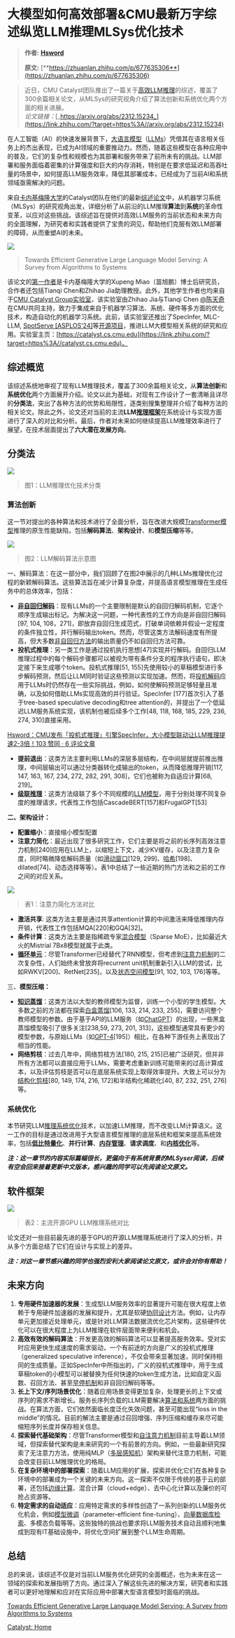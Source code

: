 # 大模型如何高效部署&CMU最新万字综述纵览LLM推理MLSys优化技术
> **作者:** [**Hsword**](https://www.zhihu.com/people/miao-xu-peng)
> 
> **原文:** [**https://zhuanlan.zhihu.com/p/677635306**](https://zhuanlan.zhihu.com/p/677635306)

> 近日，CMU Catalyst团队推出了一篇关于[高效LLM推理](https://zhida.zhihu.com/search?content_id=238715765&content_type=Article&match_order=1&q=%E9%AB%98%E6%95%88LLM%E6%8E%A8%E7%90%86&zhida_source=entity)的综述，覆盖了300余篇相关论文，从MLSys的研究视角介绍了算法创新和系统优化两个方面的相关进展。  
> _论文链接：_[_https://arxiv.org/abs/2312.15234_](https://link.zhihu.com/?target=https%3A//arxiv.org/abs/2312.15234)

在人工智能（AI）的快速发展背景下，[大语言模型](https://zhida.zhihu.com/search?content_id=238715765&content_type=Article&match_order=1&q=%E5%A4%A7%E8%AF%AD%E8%A8%80%E6%A8%A1%E5%9E%8B&zhida_source=entity)（[LLMs](https://zhida.zhihu.com/search?content_id=238715765&content_type=Article&match_order=1&q=LLMs&zhida_source=entity)）凭借其在语言相关任务上的杰出表现，已成为AI领域的重要推动力。然而，随着这些模型在各种应用中的普及，它们的复杂性和规模也为其部署和服务带来了前所未有的挑战。LLM部署和服务面临着密集的计算强度和巨大的内存消耗，特别是在要求低延迟和高吞吐量的场景中，如何提高LLM服务效率，降低其部署成本，已经成为了当前AI和系统领域亟需解决的问题。

来自[卡内基梅隆大学](https://zhida.zhihu.com/search?content_id=238715765&content_type=Article&match_order=1&q=%E5%8D%A1%E5%86%85%E5%9F%BA%E6%A2%85%E9%9A%86%E5%A4%A7%E5%AD%A6&zhida_source=entity)的Catalyst团队在他们的最新[综述论文](https://zhida.zhihu.com/search?content_id=238715765&content_type=Article&match_order=1&q=%E7%BB%BC%E8%BF%B0%E8%AE%BA%E6%96%87&zhida_source=entity)中，从机器学习系统（MLSys）的研究视角出发，详细分析了从前沿的LLM推理**算法**到**系统**的革命性变革，以应对这些挑战。该综述旨在提供对高效LLM服务的当前状态和未来方向的全面理解，为研究者和实践者提供了宝贵的洞见，帮助他们克服有效LLM部署的障碍，从而重塑AI的未来。

![](1_大模型如何高效部署&CMU最新万字综述纵览LLM推理MLSy.jpg)

> Towards Efficient Generative Large Language Model Serving: A Survey from Algorithms to Systems

该论文的[第一作者](https://zhida.zhihu.com/search?content_id=238715765&content_type=Article&match_order=1&q=%E7%AC%AC%E4%B8%80%E4%BD%9C%E8%80%85&zhida_source=entity)是卡内基梅隆大学的Xupeng Miao（苗旭鹏）博士后研究员，合作者还包括Tianqi Chen和Zhihao Jia助理教授。此外，其他学生作者也均来自于[CMU Catalyst Group实验室](https://zhida.zhihu.com/search?content_id=238715765&content_type=Article&match_order=1&q=CMU+Catalyst+Group%E5%AE%9E%E9%AA%8C%E5%AE%A4&zhida_source=entity)，该实验室由Zhihao Jia与Tianqi Chen [@陈天奇](https://www.zhihu.com/people/1d09d935246523c51f69bd13d3c35cfe) 在CMU共同主持，致力于集成来自于机器学习算法、系统、硬件等多方面的优化技术，构造自动化的机器学习系统。此前，该实验室还推出了SpecInfer, MLC-LLM, [SpotServe \[ASPLOS‘24\]](https://zhida.zhihu.com/search?content_id=238715765&content_type=Article&match_order=1&q=SpotServe+%5BASPLOS%E2%80%9824%5D&zhida_source=entity)等[开源项目](https://zhida.zhihu.com/search?content_id=238715765&content_type=Article&match_order=1&q=%E5%BC%80%E6%BA%90%E9%A1%B9%E7%9B%AE&zhida_source=entity)，推进LLM大模型相关系统的研究和应用。实验室主页：[https://catalyst.cs.cmu.edu](https://link.zhihu.com/?target=https%3A//catalyst.cs.cmu.edu)。

综述概览
----

该综述系统地审视了现有LLM推理技术，覆盖了300余篇相关论文，从**算法创新**和**系统优化**两个方面展开介绍。论文以此为基础，对现有工作设计了一套清晰且详尽的**分类法**，突出了各种方法的优势和局限性，逐类别搜集整理并介绍了每种方法的相关论文。除此之外，论文还对当前的主流**LLM**[**推理框架**](https://zhida.zhihu.com/search?content_id=238715765&content_type=Article&match_order=1&q=%E6%8E%A8%E7%90%86%E6%A1%86%E6%9E%B6&zhida_source=entity)在系统设计与实现方面进行了深入的对比和分析。最后，作者对未来如何继续提高LLM推理效率进行了展望，在技术层面提出了**六大潜在发展方向**。

分类法
---

![](2_大模型如何高效部署&CMU最新万字综述纵览LLM推理MLSy.jpg)

> 图1：LLM推理优化技术分类

### 算法创新

这一节对提出的各种算法和技术进行了全面分析，旨在改进大规模[Transformer模型](https://zhida.zhihu.com/search?content_id=238715765&content_type=Article&match_order=1&q=Transformer%E6%A8%A1%E5%9E%8B&zhida_source=entity)推理的原生性能缺陷，包括**解码算法**、**架构设计**、和**模型压缩**等等。

![](3_大模型如何高效部署&CMU最新万字综述纵览LLM推理MLSy.jpg)

> 图2：LLM解码算法示意图

一、解码算法：在这一部分中，我们回顾了在图2中展示的几种LLMs推理优化过程的新颖解码算法。这些算法旨在减少计算复杂度，并提高语言模型推理在生成任务中的总体效率，包括：

*   [**非自回归解码**](https://zhida.zhihu.com/search?content_id=238715765&content_type=Article&match_order=1&q=%E9%9D%9E%E8%87%AA%E5%9B%9E%E5%BD%92%E8%A7%A3%E7%A0%81&zhida_source=entity)：现有LLMs的一个主要限制是默认的自回归解码机制，它逐个顺序生成输出标记。为解决这一问题，一种代表性的工作方向是非自回归解码\[97, 104, 108，271\]，即放弃自回归生成范式，打破单词依赖并假设一定程度的条件独立性，并行解码输出token。然而，尽管这类方法解码速度有所提高，但大多数[非自回归方法](https://zhida.zhihu.com/search?content_id=238715765&content_type=Article&match_order=1&q=%E9%9D%9E%E8%87%AA%E5%9B%9E%E5%BD%92%E6%96%B9%E6%B3%95&zhida_source=entity)的输出质量仍不如自回归方法可靠。
*   **投机式推理**：另一类工作是通过投机执行思想\[47\]实现并行解码。自回归LLM推理过程中的每个解码步骤都可以被视为带有条件分支的程序执行语句，即决定接下来生成哪个token。投机式推理\[51, 155\]先使用较小的草稿模型进行多步解码预测，然后让LLM同时验证这些预测以实现加速。然而，将[投机解码](https://zhida.zhihu.com/search?content_id=238715765&content_type=Article&match_order=1&q=%E6%8A%95%E6%9C%BA%E8%A7%A3%E7%A0%81&zhida_source=entity)应用于LLMs时仍然存在一些实际挑战，例如，如何使解码预测足够轻量且准确，以及如何借助LLMs实现高效的并行验证。SpecInfer \[177\]首次引入了基于tree-based speculative decoding和tree attention的，并提出了一个低延迟LLM服务系统实现，该机制也被后续多个工作\[48, 118, 168, 185, 229, 236, 274, 310\]直接采用。

[Hsword：CMU发布「投机式推理」引擎SpecInfer，大小模型联动让LLM推理提速2-3倍！103 赞同 · 6 评论文章](https://zhuanlan.zhihu.com/p/634342816)

*   **提前退出**：这类方法主要利用LLMs的深层多层结构，在中间层就提前推出推理，中间层输出可以通过分类器转化成输出的token，从而降低推理开销\[117, 147, 163, 167, 234, 272, 282, 291, 308\]，它们也被称为自适应计算\[68, 219\]。
*   [**级联推理**](https://zhida.zhihu.com/search?content_id=238715765&content_type=Article&match_order=1&q=%E7%BA%A7%E8%81%94%E6%8E%A8%E7%90%86&zhida_source=entity)：这类方法级联了多个不同规模的[LLM模型](https://zhida.zhihu.com/search?content_id=238715765&content_type=Article&match_order=1&q=LLM%E6%A8%A1%E5%9E%8B&zhida_source=entity)，用于分别处理不同复杂度的推理请求，代表性工作包括CascadeBERT\[157\]和FrugalGPT\[53\]

**二、架构设计：**

*   **配置缩小**：直接缩小模型配置
*   **注意力简化**：最近出现了很多研究工作，它们主要是将之前的长序列高效注意力机制\[240\]应用在LLM上，以缩短上下文，减少KV缓存，以及注意力复杂度，同时略微降低解码质量（如[滑动窗口](https://zhida.zhihu.com/search?content_id=238715765&content_type=Article&match_order=1&q=%E6%BB%91%E5%8A%A8%E7%AA%97%E5%8F%A3&zhida_source=entity)\[129, 299\]、[哈希](https://zhida.zhihu.com/search?content_id=238715765&content_type=Article&match_order=1&q=%E5%93%88%E5%B8%8C&zhida_source=entity)\[198\]、dilated\[74\]、动态选择等等）。表1中总结了一些近期的热门方法和之前的工作之间的对应关系。

![](4_大模型如何高效部署&CMU最新万字综述纵览LLM推理MLSy.jpg)

> 表1：注意力简化方法对比

*   **激活共享**: 这类方法主要是通过共享attention计算的中间激活来降低推理内存开销，代表性工作包括MQA\[220\]和GQA\[32\]。
*   **条件计算**：这类方法主要是指稀疏专家[混合模型](https://zhida.zhihu.com/search?content_id=238715765&content_type=Article&match_order=1&q=%E6%B7%B7%E5%90%88%E6%A8%A1%E5%9E%8B&zhida_source=entity)（Sparse MoE），比如最近大火的Mistrial 7Bx8模型就属于此类。
*   [**循环单元**](https://zhida.zhihu.com/search?content_id=238715765&content_type=Article&match_order=1&q=%E5%BE%AA%E7%8E%AF%E5%8D%95%E5%85%83&zhida_source=entity)：尽管Transformer已经替代了RNN模型，但考虑到[注意力机制](https://zhida.zhihu.com/search?content_id=238715765&content_type=Article&match_order=2&q=%E6%B3%A8%E6%84%8F%E5%8A%9B%E6%9C%BA%E5%88%B6&zhida_source=entity)的二次复杂性，人们始终未曾放弃将recurrent unit机制重新引入LLM的尝试，比如RWKV\[200\]、RetNet\[235\]，以及[状态空间模型](https://zhida.zhihu.com/search?content_id=238715765&content_type=Article&match_order=1&q=%E7%8A%B6%E6%80%81%E7%A9%BA%E9%97%B4%E6%A8%A1%E5%9E%8B&zhida_source=entity)\[91, 102, 103, 176\]等等。

三、**模型压缩：**

*   [**知识蒸馏**](https://zhida.zhihu.com/search?content_id=238715765&content_type=Article&match_order=1&q=%E7%9F%A5%E8%AF%86%E8%92%B8%E9%A6%8F&zhida_source=entity)：这类方法以大型的教师模型为监督，训练一个小型的学生模型。大多数之前的方法都在探索[白盒蒸馏](https://zhida.zhihu.com/search?content_id=238715765&content_type=Article&match_order=1&q=%E7%99%BD%E7%9B%92%E8%92%B8%E9%A6%8F&zhida_source=entity)\[106, 133, 214, 233, 255\]，需要访问整个教师模型的参数。由于基于API的LLM服务（如[ChatGPT](https://zhida.zhihu.com/search?content_id=238715765&content_type=Article&match_order=1&q=ChatGPT&zhida_source=entity)）的出现，一些黑盒蒸馏模型吸引了很多关注\[238,59, 273, 201, 313\]，这些模型通常具有更少的模型参数，与原始LLMs（如[GPT-4](https://zhida.zhihu.com/search?content_id=238715765&content_type=Article&match_order=1&q=GPT-4&zhida_source=entity)\[195\]）相比，在各种下游任务上表现出了相当的性能。
*   **网络剪枝**：过去几年中，网络剪枝方法\[180, 215, 215\]已被广泛研究，但并非所有方法都可以直接应用于LLMs，需要考虑重新训练可能带来的过高计算成本，以及评估剪枝是否可以在底层系统实现上取得效率提升。大致上可以分为[结构化剪枝](https://zhida.zhihu.com/search?content_id=238715765&content_type=Article&match_order=1&q=%E7%BB%93%E6%9E%84%E5%8C%96%E5%89%AA%E6%9E%9D&zhida_source=entity)\[80, 149, 174, 216, 172\]和半结构化稀疏化\[40, 87, 232, 251, 276\]等。

### 系统优化

本节研究LLM[推理系统优化](https://zhida.zhihu.com/search?content_id=238715765&content_type=Article&match_order=1&q=%E6%8E%A8%E7%90%86%E7%B3%BB%E7%BB%9F%E4%BC%98%E5%8C%96&zhida_source=entity)技术，以加速LLM推理，而不改变LLM计算语义。这一工作的目标是通过改进用于大型语言模型推理的底层系统和框架来提高系统效率，包括[**低比特量化**](https://zhida.zhihu.com/search?content_id=238715765&content_type=Article&match_order=1&q=%E4%BD%8E%E6%AF%94%E7%89%B9%E9%87%8F%E5%8C%96&zhida_source=entity)、**并行计算**、[**内存管理**](https://zhida.zhihu.com/search?content_id=238715765&content_type=Article&match_order=1&q=%E5%86%85%E5%AD%98%E7%AE%A1%E7%90%86&zhida_source=entity)、**请求调度**、和[**内核优化**](https://zhida.zhihu.com/search?content_id=238715765&content_type=Article&match_order=1&q=%E5%86%85%E6%A0%B8%E4%BC%98%E5%8C%96&zhida_source=entity)等。

_**注：这一章节的内容实际篇幅很长，更偏向于有系统背景的MLSyser阅读，后续有空会回来接着更新中文版本，感兴趣的同学可以先阅读论文原文。**_

软件框架
----

![](大模型如何高效部署&CMU最新万字综述纵览LLM推理MLSy.jpg)

> 表2：主流开源GPU LLM推理系统对比

论文还对一些目前最先进的基于GPU的开源LLM推理系统进行了深入的分析，并从多个方面总结了它们在设计与实现上的差异。

_**注：对这一章节感兴趣的同学也强烈安利大家阅读论文原文，或许会对你有帮助！**_

未来方向
----

1.  **专用硬件加速器的发展**：生成型LLM服务效率的显著提升可能在很大程度上依赖于专用硬件加速器的发展和提升，尤其是软硬[协同设计](https://zhida.zhihu.com/search?content_id=238715765&content_type=Article&match_order=1&q=%E5%8D%8F%E5%90%8C%E8%AE%BE%E8%AE%A1&zhida_source=entity)方法。例如，让内存单元更加接近处理单元，或是针对LLM算法数据流优化芯片架构，这些硬件优化可以在很大程度上为LLM推理在软件层面带来便利和机会。
2.  **高效有效的解码算法**：开发更高效的解码算法可以显著提高服务效率。受对实时应用更快生成速度的需求驱动，一个有前途的方向是广义的投机式推理（generalized speculative inference），不仅会带来显著加速，同时保持相同的生成质量。正如SpecInfer中所指出的，广义的投机式推理中，用于生成草稿token的小模型可以被替换为任何快速的token生成方法，比如自定义函数、召回方法、甚至[早停机制](https://zhida.zhihu.com/search?content_id=238715765&content_type=Article&match_order=1&q=%E6%97%A9%E5%81%9C%E6%9C%BA%E5%88%B6&zhida_source=entity)和非自回归解码等等。
3.  **长上下文/序列场景优化**：随着应用场景变得更加复杂，处理更长的上下文或序列的需求不断增长。服务长序列负载的LLM需要解决[算法和系统](https://zhida.zhihu.com/search?content_id=238715765&content_type=Article&match_order=1&q=%E7%AE%97%E6%B3%95%E5%92%8C%E7%B3%BB%E7%BB%9F&zhida_source=entity)两方面的挑战。在算法方面，它们依然面临长度泛化失效问题，甚至可能出现“loss in the middle”的情况。目前的解法主要是通过召回增强、序列压缩和缓存来尽可能缩短序列长度并保存相关信息。
4.  **探索替代基础架构**：尽管Transformer模型和[自注意力机制](https://zhida.zhihu.com/search?content_id=238715765&content_type=Article&match_order=1&q=%E8%87%AA%E6%B3%A8%E6%84%8F%E5%8A%9B%E6%9C%BA%E5%88%B6&zhida_source=entity)目前主导着LLM领域，但探索替代架构是未来研究的一个有前景的方向。例如，一些最新研究探索了无注意力方法，使用纯MLP（[多层感知机](https://zhida.zhihu.com/search?content_id=238715765&content_type=Article&match_order=1&q=%E5%A4%9A%E5%B1%82%E6%84%9F%E7%9F%A5%E6%9C%BA&zhida_source=entity)）架构来替代注意力机制，可能会改变目前LLM推理优化的格局。
5.  **在复杂环境中的部署探索**：随着LLM应用的扩展，探索并优化它们在各种复杂环境中的部署成为一个关键的未来方向。这一探索不仅限于传统的基于云的部署，还包括[边缘计算](https://zhida.zhihu.com/search?content_id=238715765&content_type=Article&match_order=1&q=%E8%BE%B9%E7%BC%98%E8%AE%A1%E7%AE%97&zhida_source=entity)、混合计算（cloud+edge）、去中心化计算以及廉价的可抢占资源等。
6.  **特定需求的自动适应**：应用特定需求的多样性创造了一系列创新的LLM服务优化机会，例如[模型微调](https://zhida.zhihu.com/search?content_id=238715765&content_type=Article&match_order=1&q=%E6%A8%A1%E5%9E%8B%E5%BE%AE%E8%B0%83&zhida_source=entity)（parameter-efficient fine-tuning）、[向量数据库检索](https://zhida.zhihu.com/search?content_id=238715765&content_type=Article&match_order=1&q=%E5%90%91%E9%87%8F%E6%95%B0%E6%8D%AE%E5%BA%93%E6%A3%80%E7%B4%A2&zhida_source=entity)、多模态负载等等。这些独特的挑战也要求将LLM服务技术自动且顺利地集成到现有IT基础设施中，将优化空间扩展到整个LLM生命周期。

总结
--

总的来说，该综述不仅是对当前LLM服务优化研究的全面概述，也为未来在这一领域的探索和发展指明了方向。通过深入了解这些先进的解决方案，研究者和实践者可以更好地理解和应对在实际应用中部署大型语言模型时面临的挑战。

[Towards Efficient Generative Large Language Model Serving: A Survey from Algorithms to Systems](https://arxiv.org/abs/2312.15234)

[Catalyst: Home](https://catalyst.cs.cmu.edu/)